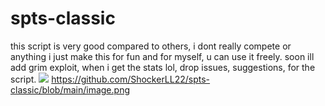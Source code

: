 # spts-classic
this script is very good compared to others, i dont really compete or anything i just make this for fun and for myself, u can use it freely.
soon ill add grim exploit, when i get the stats lol, drop issues, suggestions, for the script.
<picture>
  <source
    srcset="https://github-readme-stats.vercel.app/api?username=ShockerLL22&show_icons=true&theme=dark"
    media="(prefers-color-scheme: dark)"
  />
  <source
    srcset="https://github-readme-stats.vercel.app/api?username=ShockerLL22&show_icons=true"
    media="(prefers-color-scheme: dark), (prefers-color-scheme: no-preference)"
  />
  <img src="https://github-readme-stats.vercel.app/api?username=ShockerLL22&show_icons=true" />
</picture>
https://github.com/ShockerLL22/spts-classic/blob/main/image.png
